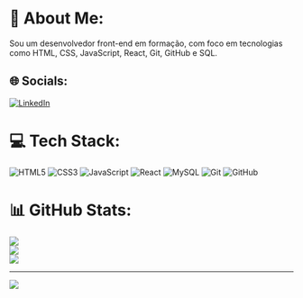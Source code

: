 # 💫 About Me:
Sou um desenvolvedor front-end em formação, com foco em tecnologias como HTML, CSS, JavaScript, React, Git, GitHub e SQL.


## 🌐 Socials:
[![LinkedIn](https://img.shields.io/badge/LinkedIn-%230077B5.svg?logo=linkedin&logoColor=white)](https://linkedin.com/in/https://www.linkedin.com/in/aaugusto-lima/) 

# 💻 Tech Stack:
![HTML5](https://img.shields.io/badge/html5-%23E34F26.svg?style=for-the-badge&logo=html5&logoColor=white) ![CSS3](https://img.shields.io/badge/css3-%231572B6.svg?style=for-the-badge&logo=css3&logoColor=white) ![JavaScript](https://img.shields.io/badge/javascript-%23323330.svg?style=for-the-badge&logo=javascript&logoColor=%23F7DF1E) ![React](https://img.shields.io/badge/react-%2320232a.svg?style=for-the-badge&logo=react&logoColor=%2361DAFB) ![MySQL](https://img.shields.io/badge/mysql-4479A1.svg?style=for-the-badge&logo=mysql&logoColor=white) ![Git](https://img.shields.io/badge/git-%23F05033.svg?style=for-the-badge&logo=git&logoColor=white) ![GitHub](https://img.shields.io/badge/github-%23121011.svg?style=for-the-badge&logo=github&logoColor=white)
# 📊 GitHub Stats:
![](https://github-readme-stats.vercel.app/api?username=GutoLima-code&theme=vue-dark&hide_border=false&include_all_commits=true&count_private=true)<br/>
![](https://github-readme-streak-stats.herokuapp.com/?user=GutoLima-code&theme=vue-dark&hide_border=false)<br/>
![](https://github-readme-stats.vercel.app/api/top-langs/?username=GutoLima-code&theme=vue-dark&hide_border=false&include_all_commits=true&count_private=true&layout=compact)

---
[![](https://visitcount.itsvg.in/api?id=GutoLima-code&icon=0&color=0)](https://visitcount.itsvg.in)

<!-- Proudly created with GPRM ( https://gprm.itsvg.in ) -->

